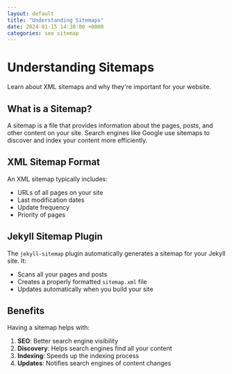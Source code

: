 ```yaml
---
layout: default
title: "Understanding Sitemaps"
date: 2024-01-15 14:30:00 +0000
categories: seo sitemap
---
```


# Understanding Sitemaps

Learn about XML sitemaps and why they're important for your website.

## What is a Sitemap?

A sitemap is a file that provides information about the pages, posts, and other content on your site. Search engines like Google use sitemaps to discover and index your content more efficiently.

## XML Sitemap Format

An XML sitemap typically includes:
- URLs of all pages on your site
- Last modification dates
- Update frequency
- Priority of pages

## Jekyll Sitemap Plugin

The `jekyll-sitemap` plugin automatically generates a sitemap for your Jekyll site. It:
- Scans all your pages and posts
- Creates a properly formatted `sitemap.xml` file
- Updates automatically when you build your site

## Benefits

Having a sitemap helps with:
1. **SEO**: Better search engine visibility
2. **Discovery**: Helps search engines find all your content
3. **Indexing**: Speeds up the indexing process
4. **Updates**: Notifies search engines of content changes
